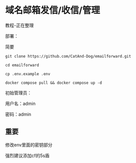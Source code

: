 
# 域名邮箱发信/收信/管理

教程-正在整理

部署：

简要

```
git clone https://github.com/CatAnd-Dog/emailforward.git

cd emailforward

cp .env.example .env

docker compose pull && docker compose up -d
```
初始管理员：

用户名：admin

密码：admin


## 重要
修改env里面的密钥部分

强烈建议添加cf的5s盾

